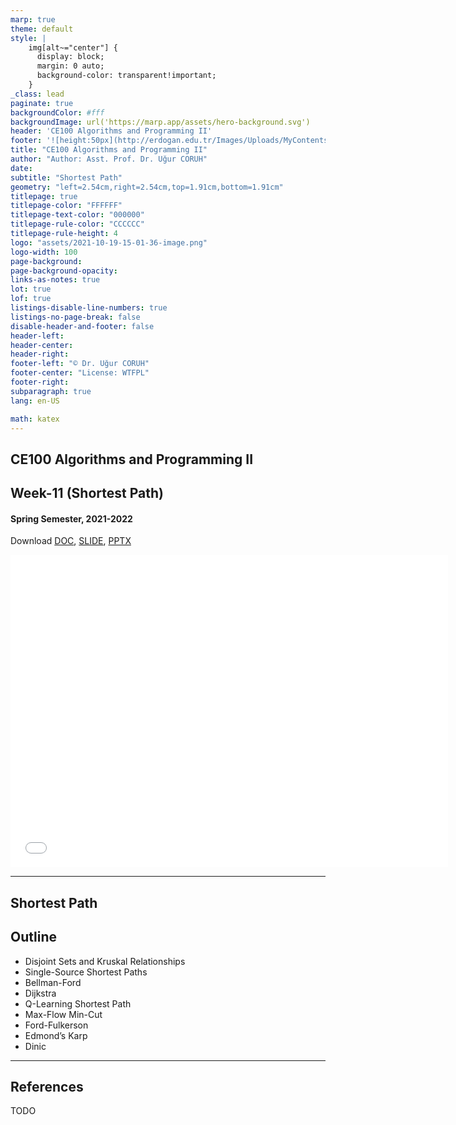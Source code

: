 ```yaml
---
marp: true
theme: default
style: |
    img[alt~="center"] {
      display: block;
      margin: 0 auto;
      background-color: transparent!important;
    }
_class: lead
paginate: true
backgroundColor: #fff
backgroundImage: url('https://marp.app/assets/hero-background.svg')
header: 'CE100 Algorithms and Programming II'
footer: '![height:50px](http://erdogan.edu.tr/Images/Uploads/MyContents/L_379-20170718142719217230.jpg) RTEU CE100 Week-11'
title: "CE100 Algorithms and Programming II"
author: "Author: Asst. Prof. Dr. Uğur CORUH"
date:
subtitle: "Shortest Path"
geometry: "left=2.54cm,right=2.54cm,top=1.91cm,bottom=1.91cm"
titlepage: true
titlepage-color: "FFFFFF"
titlepage-text-color: "000000"
titlepage-rule-color: "CCCCCC"
titlepage-rule-height: 4
logo: "assets/2021-10-19-15-01-36-image.png"
logo-width: 100 
page-background:
page-background-opacity:
links-as-notes: true
lot: true
lof: true
listings-disable-line-numbers: true
listings-no-page-break: false
disable-header-and-footer: false
header-left:
header-center:
header-right:
footer-left: "© Dr. Uğur CORUH"
footer-center: "License: WTFPL"
footer-right:
subparagraph: true
lang: en-US 

math: katex
---
```


<!-- _backgroundColor: aquq -->

<!-- _color: orange -->

<!-- paginate: false -->

## CE100 Algorithms and Programming II

## Week-11 (Shortest Path)

#### Spring Semester, 2021-2022

Download [DOC](ce100-week-11-shortestpath.en.md_doc.pdf), [SLIDE](ce100-week-11-shortestpath.en.md_slide.pdf), [PPTX](ce100-week-11-shortestpath.en.md_slide.pptx)

<iframe width=700, height=500 frameBorder=0 src="../ce100-week-11-shortestpath.en.md_slide.html"></iframe>

---

<!-- paginate: true -->

## Shortest Path

## Outline
 - Disjoint Sets and Kruskal Relationships 
 - Single-Source Shortest Paths 
  - Bellman-Ford 
  - Dijkstra 
 - Q-Learning Shortest Path
 - Max-Flow Min-Cut 
  - Ford-Fulkerson 
  - Edmond’s Karp 
  - Dinic 


---

## References

TODO
